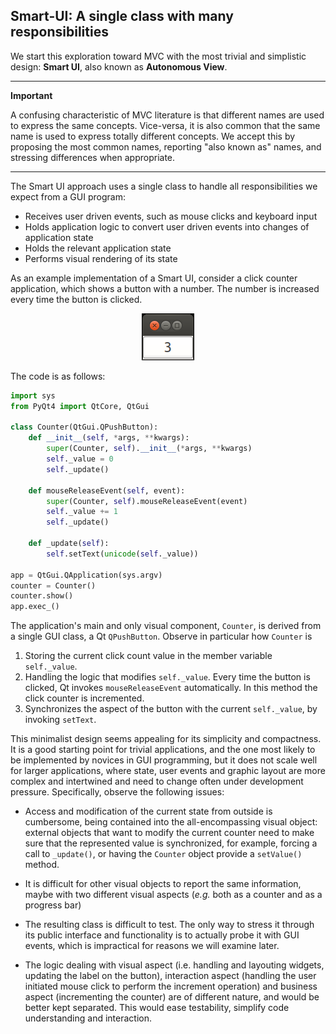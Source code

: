 Smart-UI: A single class with many responsibilities
---------------------------------------------------

We start this exploration toward MVC with the most trivial and simplistic design: **Smart UI**, also known as **Autonomous View**. 

----
**Important**
    
A confusing characteristic of MVC literature is that different names are used to express the same concepts. Vice-versa, it is also common that the same name is used to express totally different concepts. We accept this by proposing the most common names, reporting "also known as" names, and stressing differences when appropriate.

----


The Smart UI approach uses a single class to handle all responsibilities we expect from a GUI program:

   - Receives user driven events, such as mouse clicks and keyboard input
   - Holds application logic to convert user driven events into changes of application state
   - Holds the relevant application state
   - Performs visual rendering of its state

As an example implementation of a Smart UI, consider a click counter application, which shows a button with a number. The number is increased every time the button is clicked. 
  
<p align="center">
  <img src="../_static/images/SmartUI.png"/>
</p>  

The code is as follows:

```python
import sys
from PyQt4 import QtCore, QtGui

class Counter(QtGui.QPushButton):
    def __init__(self, *args, **kwargs):
        super(Counter, self).__init__(*args, **kwargs)
        self._value = 0
        self._update()

    def mouseReleaseEvent(self, event):
        super(Counter, self).mouseReleaseEvent(event)
        self._value += 1
        self._update()

    def _update(self):
        self.setText(unicode(self._value))

app = QtGui.QApplication(sys.argv)
counter = Counter()
counter.show()
app.exec_()
```

The application's main and only visual component, ``Counter``, is derived from
a single GUI class, a Qt ``QPushButton``. Observe in particular how ``Counter`` is
    
1. Storing the current click count value in the member variable ``self._value``.
2. Handling the logic that modifies ``self._value``. Every time the button is
   clicked, Qt invokes ``mouseReleaseEvent`` automatically. In this method 
   the click counter is incremented. 
3. Synchronizes the aspect of the button with the current ``self._value``, 
   by invoking ``setText``.

This minimalist design seems appealing for its simplicity and compactness.
It is a good starting point for trivial applications, and the one most likely to
be implemented by novices in GUI programming, but it does not scale well for
larger applications, where state, user events and graphic layout are more
complex and intertwined and need to change often under development pressure. 
Specifically, observe the following issues:

- Access and modification of the current state from outside is cumbersome, being
  contained into the all-encompassing visual object: external objects that want to
  modify the current counter need to make sure that the represented value is
  synchronized, for example, forcing a call to ``_update()``, or having the
  ``Counter`` object provide a ``setValue()`` method.

- It is difficult for other visual objects to report the same information,
  maybe with two different visual aspects (*e.g.* both as a counter and as a
  progress bar)

- The resulting class is difficult to test. The only way to stress it through
  its public interface and functionality is to actually probe it with GUI
  events, which is impractical for reasons we will examine later.

- The logic dealing with visual aspect (i.e. handling and layouting widgets,
  updating the label on the button), interaction aspect (handling the user
  initiated mouse click to perform the increment operation) and business aspect
  (incrementing the counter) are of different nature, and would be better kept
  separated. This would ease testability, simplify code understanding and
  interaction.


